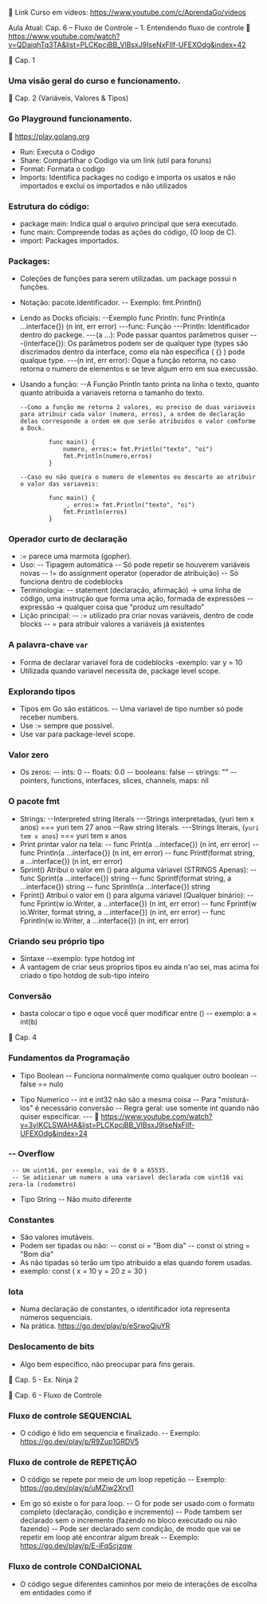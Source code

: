 🔗 Link Curso em videos:
https://www.youtube.com/c/AprendaGo/videos

Aula Atual: Cap. 6 – Fluxo de Controle – 1. Entendendo fluxo de controle
🔗 https://www.youtube.com/watch?v=QDaiqhTq3TA&list=PLCKpcjBB_VlBsxJ9IseNxFllf-UFEXOdg&index=42

🚀 Cap. 1

### Uma visão geral do curso e funcionamento.

🚀 Cap. 2 (Variáveis, Valores & Tipos)

### Go Playground funcionamento.

🔗 https://play.golang.org

- Run: Executa o Codigo
- Share: Compartilhar o Codigo via um link (util para foruns)
- Format: Formata o codigo
- Imports: Identifica packages no codigo e importa os usatos e não importados e exclui os importados e não utilizados

### Estrutura do código:

- package main: Indica qual o arquivo principal que sera executado.
- func main: Compreende todas as ações do código, (O loop de C).
- import: Packages importados.

### Packages:

- Coleções de funções para serem utilizadas. um package possui n funções.
- Notação: pacote.Identificador.
  -- Exemplo: fmt.Println()
- Lendo as Docks oficiais:
  --Exemplo func Println: func Println(a ...interface{}) (n int, err error)
  ---func: Função
  ---Println: Identificador dentro do packege.
  ---(a ...): Pode passar quantos parâmetros quiser
  ---(interface{}): Os parâmetros podem ser de qualquer type (types são discrimados dentro da interface, como ela não especifica ( {} ) pode qualque type.
  ---(n int, err error): Oque a função retorna, no caso retorna o numero de elementos e se teve algum erro em sua execussão.

- Usando a função:
  --A Função Println tanto printa na linha o texto, quanto quanto atribuida a variaveis retorna o tamanho do texto.

      --Como a função me retorna 2 valores, eu preciso de duas variaveis para atribuir cada valor (numero, erros), a ordem de declaração delas corresponde a ordem em que serão atribuidos o valor comforme a Dock.

              func main() {
                  numero, erros:= fmt.Println("texto", "oi")
                  fmt.Println(numero,erros)
              }

      --Caso eu não queira o numero de elementos eu descarto ao atribuir o valor das variaveis:

              func main() {
                  _, erros:= fmt.Println("texto", "oi")
                  fmt.Println(erros)
              }

### Operador curto de declaração

- := parece uma marmota (gopher).
- Uso:
  -- Tipagem automática
  -- Só pode repetir se houverem variáveis novas
  -- != do assignment operator (operador de atribuição)
  -- Só funciona dentro de codeblocks
- Terminologia:
  -- statement (declaração, afirmação) → uma linha de código, uma instrução que forma uma ação, formada de expressões
  -- expressão -> qualquer coisa que "produz um resultado"
- Lição principal:
  -- := utilizado pra criar novas variáveis, dentro de code blocks
  -- = para atribuir valores a variáveis já existentes

### A palavra-chave `var`

- Forma de declarar variavel fora de codeblocks
  -exemplo: var y = 10
- Utilizada quando variavel necessita de, package level scope.

### Explorando tipos

- Tipos em Go são estáticos.
  -- Uma variavel de tipo number só pode receber numbers.
- Use := sempre que possível.
- Use var para package-level scope.

### Valor zero

- Os zeros:
  -- ints: 0
  -- floats: 0.0
  -- booleans: false
  -- strings: ""
  -- pointers, functions, interfaces, slices, channels, maps: nil

### O pacote fmt

- Strings:
  --Interpreted string literals
  ---Strings interpretadas, (yuri tem x anos) === yuri tem 27 anos
  --Raw string literals.
  ---Strings literais, (`yuri tem x anos`) === yuri tem x anos
- Print printar valor na tela:
  -- func Print(a ...interface{}) (n int, err error)
  -- func Println(a ...interface{}) (n int, err error)
  -- func Printf(format string, a ...interface{}) (n int, err error)
- Sprint() Atribui o valor em () para alguma váriavel (STRINGS Apenas):
  -- func Sprint(a ...interface{}) string
  -- func Sprintf(format string, a ...interface{}) string
  -- func Sprintln(a ...interface{}) string
- Fprint() Atribui o valor em () para alguma váriavel (Qualquer binário):
  -- func Fprint(w io.Writer, a ...interface{}) (n int, err error)
  -- func Fprintf(w io.Writer, format string, a ...interface{}) (n int, err error)
  -- func Fprintln(w io.Writer, a ...interface{}) (n int, err error)

### Criando seu próprio tipo

- Sintaxe
  --exemplo: type hotdog int
- A vantagem de criar seus proprios tipos eu ainda n'ao sei, mas acima foi criado o tipo hotdog de sub-tipo inteiro

### Conversão

- basta colocar o tipo e oque vocề quer modificar entre ()
  -- exemplo: a = int(b)

🚀 Cap. 4

### Fundamentos da Programação

- Tipo Boolean
  -- Funciona normalmente como qualquer outro boolean
  -- false == nulo

- Tipo Numerico
  -- int e int32 não são a mesma coisa
  -- Para "misturá-los" é necessário conversão
  -- Regra geral: use somente int quando não quiser especificar.
  --- 🔗 https://www.youtube.com/watch?v=3yIKCLSWAHA&list=PLCKpcjBB_VlBsxJ9IseNxFllf-UFEXOdg&index=24

### -- Overflow

     -- Um uint16, por exemplo, vai de 0 a 65535.
     -- Se adicionar um numero a uma variavel declarada com uint16 vai zera-la (rodometro)

- Tipo String
  -- Não muito diferente

### Constantes

- São valores imutáveis.
- Podem ser tipadas ou não:
  -- const oi = "Bom dia"
  -- const oi string = "Bom dia"
- As não tipadas só terão um tipo atribuido a elas quando forem usadas.
- exemplo: const (
    x = 10
    y = 20
    z = 30
)

### Iota

- Numa declaração de constantes, o identificador iota representa números sequenciais.
- Na prática. https://go.dev/play/p/eSrwoQjuYR

### Deslocamento de bits

- Algo bem especifico, não preocupar para fins gerais.

🚀 Cap. 5 - Ex. Ninja 2

🚀 Cap. 6 - Fluxo de Controle

### Fluxo de controle SEQUENCIAL

- O código é lido em sequencia e finalizado.
-- Exemplo: https://go.dev/play/p/R9Zup1GRDV5

### Fluxo de controle de REPETIÇÃO

- O código se repete por meio de um loop repetição
-- Exemplo: https://go.dev/play/p/uMZiw2Xrvl1

- Em go só existe o for para loop.
-- O for pode ser usado com o formato completo (declaração, condição e incremento)
-- Pode tambem ser declarado sem o incremento (fazendo no bloco executado ou não fazendo)
-- Pode ser declarado sem condição, de modo que vai se repetir em loop até encontrar algum break
-- Exemplo: https://go.dev/play/p/E-iFqScjzqw

### Fluxo de controle CONDaICIONAL

- O código segue diferentes caminhos por meio de interações de escolha em entidades como if

